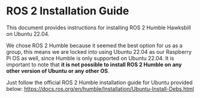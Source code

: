 # ROS 2 Installation Guide
This document provides instructions for installing ROS 2 Humble Hawksbill on Ubuntu 22.04.

We chose ROS 2 Humble because it seemed the best option for us as a group, this means we are locked into using Ubuntu 22.04 as our Raspberry Pi OS as well, since Humble is only supported on Ubuntu 22.04. It is important to note that **it is not possible to install ROS 2 Humble on any other version of Ubuntu or any other OS**.


Just follow the official ROS 2 Humble installation guide for Ubuntu provided below:
https://docs.ros.org/en/humble/Installation/Ubuntu-Install-Debs.html
